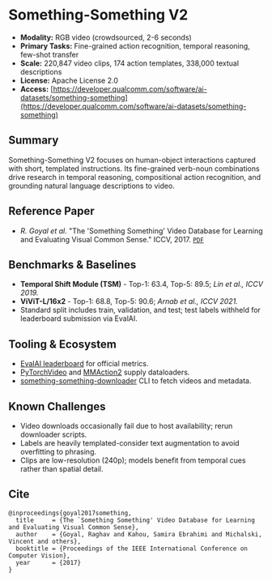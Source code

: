 # Something-Something V2

- **Modality:** RGB video (crowdsourced, 2-6 seconds)
- **Primary Tasks:** Fine-grained action recognition, temporal reasoning, few-shot transfer
- **Scale:** 220,847 video clips, 174 action templates, 338,000 textual descriptions
- **License:** Apache License 2.0
- **Access:** [https://developer.qualcomm.com/software/ai-datasets/something-something](https://developer.qualcomm.com/software/ai-datasets/something-something)

## Summary
Something-Something V2 focuses on human-object interactions captured with short, templated instructions. Its fine-grained verb-noun combinations drive research in temporal reasoning, compositional action recognition, and grounding natural language descriptions to video.

## Reference Paper
- *R. Goyal et al.* "The 'Something Something' Video Database for Learning and Evaluating Visual Common Sense." ICCV, 2017. [`PDF`](https://arxiv.org/abs/1706.04261)

## Benchmarks & Baselines
- **Temporal Shift Module (TSM)** - Top-1: 63.4, Top-5: 89.5; *Lin et al., ICCV 2019.*
- **ViViT-L/16x2** - Top-1: 68.8, Top-5: 90.6; *Arnab et al., ICCV 2021.*
- Standard split includes train, validation, and test; test labels withheld for leaderboard submission via EvalAI.

## Tooling & Ecosystem
- [EvalAI leaderboard](https://eval.ai/web/challenges/challenge-page/591/leaderboard/1683) for official metrics.
- [PyTorchVideo](https://pytorchvideo.org/) and [MMAction2](https://github.com/open-mmlab/mmaction2) supply dataloaders.
- [something-something-downloader](https://github.com/20bn/something-something-downloader) CLI to fetch videos and metadata.

## Known Challenges
- Video downloads occasionally fail due to host availability; rerun downloader scripts.
- Labels are heavily templated-consider text augmentation to avoid overfitting to phrasing.
- Clips are low-resolution (240p); models benefit from temporal cues rather than spatial detail.

## Cite
```
@inproceedings{goyal2017something,
  title     = {The `Something Something' Video Database for Learning and Evaluating Visual Common Sense},
  author    = {Goyal, Raghav and Kahou, Samira Ebrahimi and Michalski, Vincent and others},
  booktitle = {Proceedings of the IEEE International Conference on Computer Vision},
  year      = {2017}
}
```
